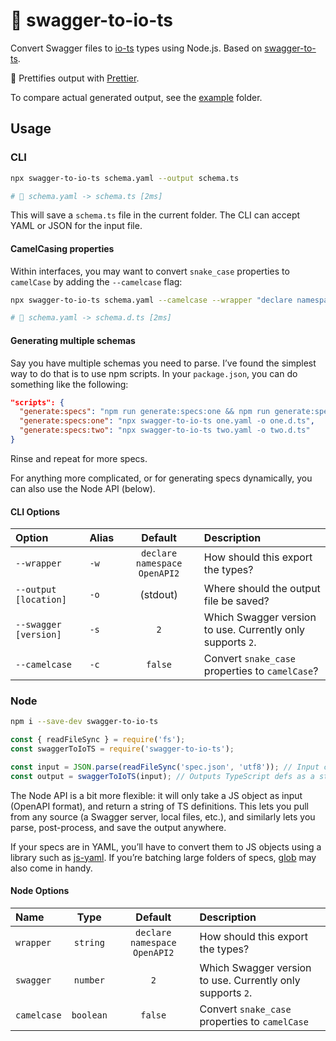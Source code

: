 # 📘️ swagger-to-io-ts

Convert Swagger files to [io-ts](https://github.com/gcanti/io-ts) types using Node.js. Based on [swagger-to-ts](https://github.com/manifoldco/swagger-to-ts).

💅 Prettifies output with [Prettier][prettier].

To compare actual generated output, see the [example](./example) folder.

## Usage

### CLI

```bash
npx swagger-to-io-ts schema.yaml --output schema.ts

# 🚀 schema.yaml -> schema.ts [2ms]
```

This will save a `schema.ts` file in the current folder. The CLI can accept YAML or JSON for the input file.

#### CamelCasing properties

Within interfaces, you may want to convert `snake_case` properties to
`camelCase` by adding the `--camelcase` flag:

```bash
npx swagger-to-io-ts schema.yaml --camelcase --wrapper "declare namespace OpenAPI" --output schema.d.ts

# 🚀 schema.yaml -> schema.d.ts [2ms]
```

#### Generating multiple schemas

Say you have multiple schemas you need to parse. I’ve found the simplest way
to do that is to use npm scripts. In your `package.json`, you can do
something like the following:

```json
"scripts": {
  "generate:specs": "npm run generate:specs:one && npm run generate:specs:two",
  "generate:specs:one": "npx swagger-to-io-ts one.yaml -o one.d.ts",
  "generate:specs:two": "npx swagger-to-io-ts two.yaml -o two.d.ts"
}
```

Rinse and repeat for more specs.

For anything more complicated, or for generating specs dynamically, you can
also use the Node API (below).

#### CLI Options

| Option                | Alias |           Default            | Description                                                |
| :-------------------- | :---- | :--------------------------: | :--------------------------------------------------------- |
| `--wrapper`           | `-w`  | `declare namespace OpenAPI2` | How should this export the types?                          |
| `--output [location]` | `-o`  |           (stdout)           | Where should the output file be saved?                     |
| `--swagger [version]` | `-s`  |             `2`              | Which Swagger version to use. Currently only supports `2`. |
| `--camelcase`         | `-c`  |           `false`            | Convert `snake_case` properties to `camelCase`?            |

### Node

```bash
npm i --save-dev swagger-to-io-ts
```

```js
const { readFileSync } = require('fs');
const swaggerToIoTS = require('swagger-to-io-ts');

const input = JSON.parse(readFileSync('spec.json', 'utf8')); // Input can be any JS object (OpenAPI format)
const output = swaggerToIoTS(input); // Outputs TypeScript defs as a string (to be parsed, or written to a file)
```

The Node API is a bit more flexible: it will only take a JS object as input
(OpenAPI format), and return a string of TS definitions. This lets you pull
from any source (a Swagger server, local files, etc.), and similarly lets you
parse, post-process, and save the output anywhere.

If your specs are in YAML, you’ll have to convert them to JS objects using a
library such as [js-yaml][js-yaml]. If you’re batching large folders of
specs, [glob][glob] may also come in handy.

#### Node Options

| Name        |   Type    |           Default            | Description                                                |
| :---------- | :-------: | :--------------------------: | :--------------------------------------------------------- |
| `wrapper`   | `string`  | `declare namespace OpenAPI2` | How should this export the types?                          |
| `swagger`   | `number`  |             `2`              | Which Swagger version to use. Currently only supports `2`. |
| `camelcase` | `boolean` |           `false`            | Convert `snake_case` properties to `camelCase`             |

[glob]: https://www.npmjs.com/package/glob
[js-yaml]: https://www.npmjs.com/package/js-yaml
[namespace]: https://www.typescriptlang.org/docs/handbook/namespaces.html
[prettier]: https://npmjs.com/prettier
